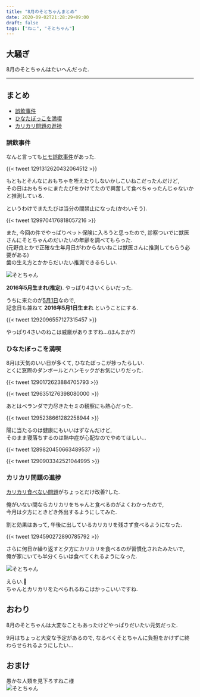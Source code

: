 ```yaml
---
title: "8月のそとちゃんまとめ"
date: 2020-09-02T21:28:29+09:00
draft: false
tags: ["ねこ", "そとちゃん"]
---
```


## 大騒ぎ
8月のそとちゃんはたいへんだった.  

<!--more-->
---

## まとめ

- [誤飲事件](#誤飲事件)
- [ひなたぼっこを満喫](#ひなたぼっこを満喫)
- [カリカリ問題の進捗](#カリカリ問題の進捗)

### 誤飲事件

なんと言っても[ヒモ誤飲事件](https://uzimihsr.github.io/post/2020-08-13-sotochan/)があった.  

{{< tweet 1291312620432064512 >}}  

もともとそんなにおもちゃを咥えたりしないかしこいねこだったんだけど,  
その日はおもちゃにまたたびをかけてたので興奮して食べちゃったんじゃないかと推測している.  

というわけでまたたびは当分の間禁止になった(かわいそう).  

{{< tweet 1299704176818057216 >}}  

また, 今回の件でやっぱりペット保険に入ろうと思ったので, 診察ついでに獣医さんにそとちゃんのだいたいの年齢を調べてもらった.  
(元野良とかで正確な生年月日がわからないねこは獣医さんに推測してもらう必要がある)  
歯の生え方とかからだいたい推測できるらしい.  

![そとちゃん](/images/2020-09-02/sotochan01.jpg)  

**2016年5月生まれ(推定)**. やっぱり4さいくらいだった.  

うちに来たのが[5月1日](https://uzimihsr.github.io/post/2019-08-24-sotochan-story/)なので,  
記念日も兼ねて **2016年5月1日生まれ** ということにする.  

{{< tweet 1292096557127315457 >}}  

やっぱり4さいのねこは威厳がありますね...(ほんまか?)  

### ひなたぼっこを満喫

8月は天気のいい日が多くて, ひなたぼっこが捗ったらしい.  
とくに窓際のダンボールとハンモックがお気にいりだった.  

{{< tweet 1290172623884705793 >}}  

{{< tweet 1296351276398080000 >}}  

あとはベランダで力尽きたセミの観察にも熱心だった.  

{{< tweet 1295238661282258944 >}}  

陽に当たるのは健康にもいいはずなんだけど,  
そのまま寝落ちするのは熱中症が心配なのでやめてほしい...  

{{< tweet 1289820450663489537 >}}  

{{< tweet 1290903342521044995 >}}  

### カリカリ問題の進捗

[カリカリ食べない問題](https://uzimihsr.github.io/post/2020-08-03-sotochan/#%E3%82%AB%E3%83%AA%E3%82%AB%E3%83%AA%E9%A3%9F%E3%81%B9%E3%81%AA%E3%81%84%E5%95%8F%E9%A1%8C)がちょっとだけ改善?した.  

俺がいない間ならカリカリをちゃんと食べるのがよくわかったので,  
今月は夕方にときどき外出するようにしてみた.  

割と効果はあって, 午後に出しているカリカリを残さず食べるようになった.  

{{< tweet 1294590272890785792 >}}  

さらに何日か繰り返すと夕方にカリカリを食べるのが習慣化されたみたいで,  
俺が家にいても半分くらいは食べてくれるようになった.  

![そとちゃん](/images/2020-09-02/sotochan02.jpg)  

えらい.🎉  
ちゃんとカリカリをたべられるねこはかっこいいですね.  

## おわり
8月のそとちゃんは大変なこともあったけどやっぱりだいたい元気だった.  

9月はちょっと大変な予定があるので, なるべくそとちゃんに負担をかけずに終わらせられるようにしたい...  

## おまけ
愚かな人類を見下ろすねこ様  
![そとちゃん](/images/2020-09-02/sotochan03.jpg)  
